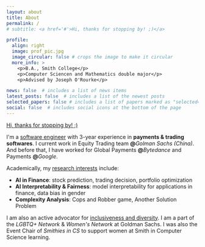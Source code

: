 ```yaml
---
layout: about
title: About
permalink: /
# subtitle: <a href='#'>Hi, thanks for stopping by! ;)</a>

profile:
  align: right
  image: prof_pic.jpg
  image_circular: false # crops the image to make it circular
  more_info: >
    <p>B.A., Smith College</p>
    <p>Computer Sciencen and Mathematics double major</p>
    <p>Advised by Joseph O'Rourke</p>

news: false  # includes a list of news items
latest_posts: false  # includes a list of the newest posts
selected_papers: false # includes a list of papers marked as "selected={true}"
social: false  # includes social icons at the bottom of the page
---
```


<a href='#'>Hi, thanks for stopping by! ;)</a>

I'm a <a href='#'>software engineer</a> with 3-year experience in **payments & trading softwares**. I current work in Equity Trading team **@**_Golman Sachs (China)_. And before that, I have worked for Global Payments **@**_Bytedance_ and Payments **@**_Google_.

Academically, my <a href='#'>research interests</a> include:
- **AI in Finance**: stock prediction, trading decision, portfolio optimization
- **AI Interpretability & Fairness**: model interpretability for applications in finance, data bias in gender
- **Complexity Analysis**: Cops and Robber game, Another Solution Problem

I am also an active advocator for <a href='#'>inclusiveness and diversity</a>. I am a part of the _LGBTQ+ Network_ & _Women's Network_ at Goldman Sachs. I was also the Event Chair of _Smithies in CS_ to support women at Smith in Computer Science learning.